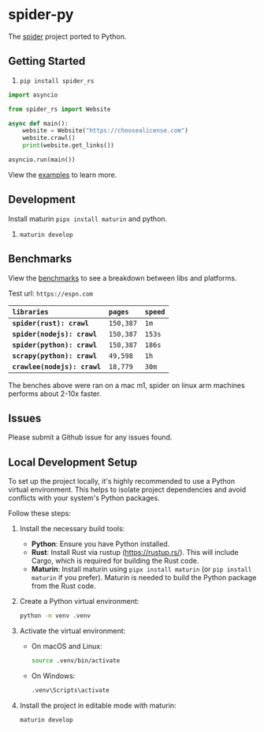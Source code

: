 # spider-py

The [spider](https://github.com/spider-rs/spider) project ported to Python.

## Getting Started 

1. `pip install spider_rs`


```python
import asyncio

from spider_rs import Website

async def main():
    website = Website("https://choosealicense.com")
    website.crawl()
    print(website.get_links())

asyncio.run(main())
```

View the [examples](./examples/) to learn more.

## Development

Install maturin `pipx install maturin` and python.

1. `maturin develop`

## Benchmarks

View the [benchmarks](./bench/README.md) to see a breakdown between libs and platforms.

Test url: `https://espn.com`

| `libraries`                  | `pages`   | `speed` |
| :--------------------------- | :-------- | :------ |
| **`spider(rust): crawl`**    | `150,387` | `1m`    |
| **`spider(nodejs): crawl`**  | `150,387` | `153s`  |
| **`spider(python): crawl`**  | `150,387` | `186s`  |
| **`scrapy(python): crawl`**  | `49,598`  | `1h`    |
| **`crawlee(nodejs): crawl`** | `18,779`  | `30m`   |

The benches above were ran on a mac m1, spider on linux arm machines performs about 2-10x faster.

## Issues

Please submit a Github issue for any issues found.

## Local Development Setup

To set up the project locally, it's highly recommended to use a Python virtual environment. This helps to isolate project dependencies and avoid conflicts with your system's Python packages.

Follow these steps:

1. Install the necessary build tools:

   * **Python**: Ensure you have Python installed.
   * **Rust**: Install Rust via rustup (https://rustup.rs/). This will include Cargo, which is required for building the Rust code.
   * **Maturin**: Install maturin using `pipx install maturin` (or `pip install maturin` if you prefer). Maturin is needed to build the Python package from the Rust code.

2. Create a Python virtual environment:

   ```bash
   python -m venv .venv
   ```

2. Activate the virtual environment:

   * On macOS and Linux:
     ```bash
     source .venv/bin/activate
     ```
   * On Windows:
     ```bash
     .venv\Scripts\activate
     ```

3. Install the project in editable mode with maturin:

   ```bash
   maturin develop
   ```


